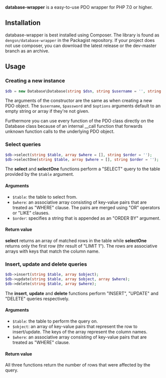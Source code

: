 **database-wrapper** is a easy-to-use PDO wrapper for PHP 7.0 or higher.

## Installation

database-wrapper is best installed using Composer. The library is found as `dengsn/database-wrapper` in the Packagist repository. If your project does not use composer, you can download the latest release or the dev-master branch as an archive.

## Usage

### Creating a new instance

```php
$db = new Database\Database(string $dsn, string $username = '', string $password = '', array $options = []);
```

The arguments of the constructor are the same as when creating a new PDO object. The `$username`, `$password` and `$options` arguments default to an empty string or array if they're not given.

Furthermore you can use every function of the PDO class directly on the Database class because of an internal __call function that forwards unknown function calls to the underlying PDO object.

### Select queries
```php
$db->select(string $table, array $where = [], string $order = '');
$db->selectOne(string $table, array $where = [], string $order = '');
```

The **select** and **selectOne** functions perform a "SELECT" query to the table provided by the `$table` argument.

#### Arguments
* `$table`: the table to select from.
* `$where`: an associative array consisting of key-value pairs that are treated as "WHERE" clause. The pairs are merged using "OR" operators or "LIKE" clauses.
* `$order`: specifies a string that is appended as an "ORDER BY" argument.

#### Return value
**select** returns an array of matched rows in the table while **selectOne** returns only the first row (thr result of "LIMIT 1"). The rows are associative arrays with keys that match the column name.

### Insert, update and delete queries
```php
$db->insert(string $table, array $object);
$db->update(string $table, array $object, array $where);
$db->delete(string $table, array $where);
```

The **insert**, **update** and **delete** functions perform "INSERT", "UPDATE" and "DELETE" queries respectively.

#### Arguments
* `$table`: the table to perform the query on.
* `$object`: an array of key-value pairs that represent the row to insert/update. The keys of the array represent the column names.
* `$where`: an associative array consisting of key-value pairs that are treated as "WHERE" clause.

#### Return value
All three functions return the number of rows that were affected by the query.
